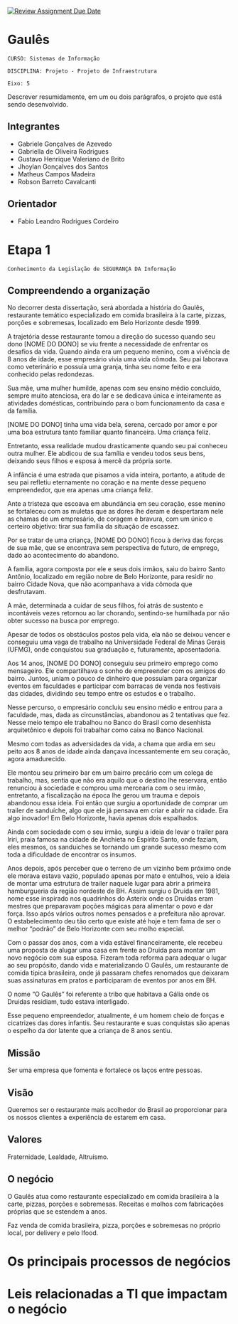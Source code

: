 [![Review Assignment Due Date](https://classroom.github.com/assets/deadline-readme-button-22041afd0340ce965d47ae6ef1cefeee28c7c493a6346c4f15d667ab976d596c.svg)](https://classroom.github.com/a/m98LfJT-)
# Gaulês

`CURSO: Sistemas de Informação`

`DISCIPLINA: Projeto - Projeto de Infraestrutura`

`Eixo: 5`

Descrever resumidamente, em um ou dois parágrafos, o projeto que está sendo desenvolvido.

## Integrantes

* Gabriele Gonçalves de Azevedo
* Gabriella de Oliveira Rodrigues
* Gustavo Henrique Valeriano de Brito
* Jhoylan Gonçalves dos Santos
* Matheus Campos Madeira
* Robson Barreto Cavalcanti

## Orientador

* Fabio Leandro Rodrigues Cordeiro


# Etapa 1 
`Conhecimento da Legislação de SEGURANÇA DA Informação`

## Compreendendo a organização 

No decorrer desta dissertação, será abordada a história do Gaulês, restaurante temático especializado em comida brasileira à la carte, pizzas, porções e sobremesas, localizado em Belo Horizonte desde 1999. 

A trajetória desse restaurante tomou a direção do sucesso quando seu dono [NOME DO DONO] se viu frente a necessidade de enfrentar os desafios da vida. Quando ainda era um pequeno menino, com a vivência de 8 anos de idade, esse empresário vivia uma vida cômoda. Seu pai laborava como veterinário e possuía uma granja, tinha seu nome feito e era conhecido pelas redondezas. 

Sua mãe, uma mulher humilde, apenas com seu ensino médio concluído, sempre muito atenciosa, era do lar e se dedicava única e inteiramente as atividades domésticas, contribuindo para o bom funcionamento da casa e da família. 

[NOME DO DONO] tinha uma vida bela, serena, cercado por amor e por uma boa estrutura tanto familiar quanto financeira. Uma criança feliz. 

Entretanto, essa realidade mudou drasticamente quando seu pai conheceu outra mulher. Ele abdicou de sua família e vendeu todos seus bens, deixando seus filhos e esposa à mercê da própria sorte. 

A infância é uma estrada que pisamos a vida inteira, portanto, a atitude de seu pai refletiu eternamente no coração e na mente desse pequeno empreendedor, que era apenas uma criança feliz. 

Ante a tristeza que escoava em abundância em seu coração, esse menino se fortaleceu com as muletas que as dores lhe deram e despertaram nele as chamas de um empresário, de coragem e bravura, com um único e certeiro objetivo: tirar sua família da situação de escassez. 

Por se tratar de uma criança, [NOME DO DONO] ficou à deriva das forças de sua mãe, que se encontrava sem perspectiva de futuro, de emprego, dado ao acontecimento do abandono. 

A família, agora composta por ele e seus dois irmãos, saiu do bairro Santo Antônio, localizado em região nobre de Belo Horizonte, para residir no bairro Cidade Nova, que não acompanhava a vida cômoda que desfrutavam. 

A mãe, determinada a cuidar de seus filhos, foi atrás de sustento e incontáveis vezes retornou ao lar chorando, sentindo-se humilhada por não obter sucesso na busca por emprego. 

Apesar de todos os obstáculos postos pela vida, ela não se deixou vencer e conseguiu uma vaga de trabalho na Universidade Federal de Minas Gerais (UFMG), onde conquistou sua graduação e, futuramente, aposentadoria. 

Aos 14 anos, [NOME DO DONO] conseguiu seu primeiro emprego como mensageiro. Ele compartilhava o sonho de empreender com os amigos do bairro. Juntos, uniam o pouco de dinheiro que possuíam para organizar eventos em faculdades e participar com barracas de venda nos festivais das cidades, dividindo seu tempo entre os estudos e o trabalho. 

Nesse percurso, o empresário concluiu seu ensino médio e entrou para a faculdade, mas, dada as circunstâncias, abandonou as 2 tentativas que fez. Nesse meio tempo ele trabalhou no Banco do Brasil como desenhista arquitetônico e depois foi trabalhar como caixa no Banco Nacional.   

Mesmo com todas as adversidades da vida, a chama que ardia em seu peito aos 8 anos de idade ainda dançava incessantemente em seu coração, agora amadurecido. 

Ele montou seu primeiro bar em um bairro precário com um colega de trabalho, mas, sentia que não era aquilo que o destino lhe reservara, então renunciou à sociedade e comprou uma mercearia com o seu irmão, entretanto, a fiscalização na época lhe gerou um trauma e depois abandonou essa ideia. Foi então que surgiu a oportunidade de comprar um trailer de sanduíche, algo que ele já pensava em criar e abrir na cidade. Era algo inovador! Em Belo Horizonte, havia apenas dois espalhados. 

Ainda com sociedade com o seu irmão, surgiu a ideia de levar o trailer para Iriri, praia famosa na cidade de Anchieta no Espírito Santo, onde faziam, eles mesmos, os sanduiches se tornando um grande sucesso mesmo com toda a dificuldade de encontrar os insumos. 

Anos depois, após perceber que o terreno de um vizinho bem próximo onde ele morava estava vazio, populado apenas por mato e entulhos, veio a ideia de montar uma estrutura de trailer naquele lugar para abrir a primeira hamburgueria da região nordeste de BH. Assim surgiu o Druida em 1981, nome esse inspirado nos quadrinhos do Asterix onde os Druidas eram mestres que preparavam poções mágicas para alimentar o povo e dar força. Isso após vários outros nomes pensados e a prefeitura não aprovar. O estabelecimento deu tão certo que existe até hoje e tem fama de ser o melhor “podrão” de Belo Horizonte com seu molho especial. 

Com o passar dos anos, com a vida estável financeiramente, ele recebeu uma proposta de alugar uma casa em frente ao Druida para montar um novo negócio com sua esposa. Fizeram toda reforma para adequar o lugar ao seu propósito, dando vida e materializando O Gaulês, um restaurante de comida típica brasileira, onde já passaram chefes renomados que deixaram suas assinaturas em pratos e participaram de eventos por anos em BH. 

O nome “O Gaulês” foi referente a tribo que habitava a Gália onde os Druidas residiam, tudo estava interligado. 

Esse pequeno empreendedor, atualmente, é um homem cheio de forças e cicatrizes das dores infantis. Seu restaurante e suas conquistas são apenas o espelho da dor latente que a criança de 8 anos sentiu.

## Missão 

Ser uma empresa que fomenta e fortalece os laços entre pessoas. 
 
## Visão 

Queremos ser o restaurante mais acolhedor do Brasil ao proporcionar para os nossos clientes a experiência de estarem em casa. 

## Valores 

Fraternidade, Lealdade, Altruísmo.

## O negócio 

O Gaulês atua como restaurante especializado em comida brasileira à la carte, pizzas, porções e sobremesas. Receitas e molhos com fabricações próprias que se estendem a anos.  

Faz venda de comida brasileira, pizza, porções e sobremesas no próprio local, por delivery e pelo Ifood.

# Os principais processos de negócios


# Leis relacionadas a TI que impactam o negócio
